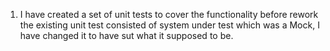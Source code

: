 1. I have created a set of unit tests to cover the functionality before rework
	the existing unit test consisted of system under test which was a Mock, I have changed it to have sut what it supposed to be.
